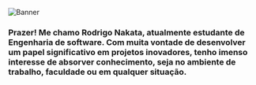 ![Banner](https://imgur.com/u0ETgSm.gif)

<h3>Prazer! Me chamo Rodrigo Nakata, atualmente estudante de Engenharia de software. Com muita vontade de desenvolver um papel significativo em projetos inovadores, tenho imenso interesse de absorver conhecimento, seja no ambiente de trabalho, faculdade ou em qualquer situação.</h3>
